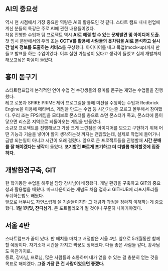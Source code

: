 ## AI의 중요성

역시 현 시점에서 가장 중요한 역량은 AI의 활용도인 것 같다. 스타트 캠프 내내 현업에 계신 분들의 특강은 주로 AI에 관한 내용들이었다.<br>처음 진행한 수업과 팀 프로젝트 역시 **AI로 해결 할 수 있는 문제발견 및 아이디어 도출.** 첫 임시 분반에서의 우리 조는 **CCTV를 활용해 사람들의 옷차림을 AI로 분석하고 실시간 날씨 정보를 도출하는 서비스**를 구상했다. 아이디어를 내고 목업(mock-up)까지 만들고 발표를 하는 수업이었다. 이후 실현 가능성이 있다고 생각이 들었고 실제 개발까지 해보고싶은 마음이 들었다.

## 흥미 돋구기

스타트캠프답게 본격적인 언어 수업 전 수강생들의 흥미를 돋구는 재밌는 수업들을 진행했다. <br>
레고 로봇과  SPIKE PRIME 제어 프로그램을 통해 미션을 수행하는 수업과 Redbrick Engine을 이용해 메타버스, 게임을 만드는 수업 등 시간가는줄 모르고 몰두해서 참여했다. 우리 조는 FPS게임을 모티브로 몬스터를 총으로 쏘면 몬스터가 죽고, 몬스터에 몸이 닿으면 리스폰 지역으로 되돌아오는 게임을 만들었다. <br> 소규모 프로잭트를 진행해보고 가장 크게 느낀점은 아이디어를 모으고 구현하기 위해 어떤 기능과 기술을 넣어야 할지 생각하는것 까지는 괜찮았는데, 실제로 작업에 들어가니 금방 되는일이 아니고 시간이 오래 걸렸다. 앞으로 큰 프로잭트들을 진행할때 **시간 분배를 잘 해야겠다는 생각**이 들었다. **포기할건 빠르게 포기하고 더 디벨롭 해야할것에 집중하자.**

## 개발환경구축, GIT

한 학기동안 수업을 해주실 담당 강사님이 배정됐다. 개발 환경을 구축하고 GIT의 중요성과 활용법을 배웠다. 마크다운이라는 개념도 처음 접하고 GITHUB에 리포지토리를 푸쉬하는법도 배웠다. <br>앞으로 너무나도 자연스럽게 쓸 기술들이지만 그 개념과 과정을 정확히 이해하는게 중요했다. **1일 1커밋, 잔디심기.** 큰 포트폴리오가 될 것이니 꾸준히 나아가야겠다.

## 서울 4반

스타트캠프가 끝이 났다. 반 배치를 마치고 배정받은 서울 4반. 앞으로 5개월동안 함께 할 예정이다.
자기소개 시간을 가지고 짝꿍도 정해졌다. 다들 좋은 사람들 같다, 강사님도 마찬가지로.<br>
동료, 강사님, 프로님, 많은 사람들과 소통하며 내가 얻을 수 있는 걸 충분히 얻는 것을 목표로 해야겠다. **그중 가장 큰 건 사람이었으면 좋겠다.**